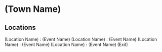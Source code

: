 # (Town Name)

## Locations
(Location Name) : (Event Name)
(Location Name) : (Event Name)
(Location Name) : (Event Name)
(Location Name) : (Event Name)
(Exit)